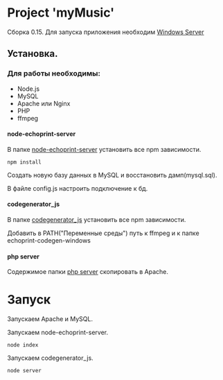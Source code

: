 # Project 'myMusic'

Сборка 0.15. Для запуска приложения необходим [Windows Server](http://www.microsoft.com/ru-ru/server-cloud/products/windows-server-2012-r2/ "Windows Server")

## Установка.

### Для работы необходимы:

* Node.js
* MySQL
* Apache или Nginx
* PHP
* ffmpeg

#### node-echoprint-server

В папке [node-echoprint-server](https://github.com/ilyashishov/myMusic-server/tree/master/node-echoprint-server "node-echoprint-server") установить все npm зависимости.

	npm install

Создать новую базу данных в MySQL и восстановить дамп(mysql.sql).

В файле config.js настроить подключение к бд.

#### codegenerator_js

В папке [codegenerator_js](https://github.com/ilyashishov/myMusic-server/tree/master/codegenerator_js "codegenerator_js") установить все npm зависимости.

Добавить в PATH("Переменные среды") путь к ffmpeg и к папке echoprint-codegen-windows


#### php server

Содержимое папки [php server](https://github.com/ilyashishov/myMusic-server/tree/master/php%20server "php server") скопировать в Apache.

# Запуск

Запускаем Apache и MySQL.

Запускаем node-echoprint-server.

	node index

Запускаем codegenerator_js.

	node server
